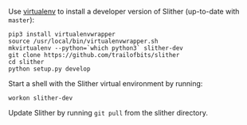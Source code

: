 Use [virtualenv](https://virtualenvwrapper.readthedocs.io/en/latest/) to install a developer version of Slither (up-to-date with `master`):
```
pip3 install virtualenvwrapper
source /usr/local/bin/virtualenvwrapper.sh
mkvirtualenv --python=`which python3` slither-dev
git clone https://github.com/trailofbits/slither
cd slither
python setup.py develop
```

Start a shell with the Slither virtual environment by running:
```
workon slither-dev
```

Update Slither by running `git pull` from the slither directory.
